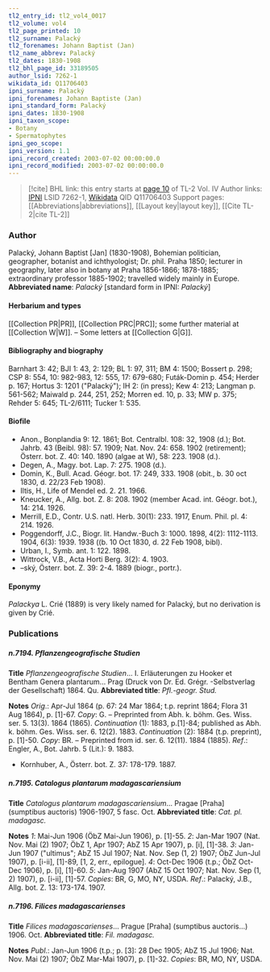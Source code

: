 ```yaml
---
tl2_entry_id: tl2_vol4_0017
tl2_volume: vol4
tl2_page_printed: 10
tl2_surname: Palacký
tl2_forenames: Johann Baptist (Jan)
tl2_name_abbrev: Palacký
tl2_dates: 1830-1908
tl2_bhl_page_id: 33189505
author_lsid: 7262-1
wikidata_id: Q11706403
ipni_surname: Palacký
ipni_forenames: Johann Baptiste (Jan)
ipni_standard_form: Palacký
ipni_dates: 1830-1908
ipni_taxon_scope: 
- Botany
- Spermatophytes
ipni_geo_scope: 
ipni_version: 1.1
ipni_record_created: 2003-07-02 00:00:00.0
ipni_record_modified: 2003-07-02 00:00:00.0
---
```


> [!cite] BHL link: this entry starts at [page 10](https://www.biodiversitylibrary.org/page/33189505) of TL-2 Vol. IV
> Author links: [IPNI](https://www.ipni.org/a/7262-1) LSID 7262-1, [Wikidata](https://www.wikidata.org/wiki/Q11706403) QID Q11706403
> Support pages: [[Abbreviations|abbreviations]], [[Layout key|layout key]], [[Cite TL-2|cite TL-2]]

### Author

Palacký, Johann Baptist \[Jan\] (1830-1908), Bohemian politician, geographer, botanist and ichthyologist; Dr. phil. Praha 1850; lecturer in geography, later also in botany at Praha 1856-1866; 1878-1885; extraordinary professor 1885-1902; travelled widely mainly in Europe. 
**Abbreviated name**: *Palacký* \[standard form in IPNI: *Palacký*\]

#### Herbarium and types

[[Collection PR|PR]], [[Collection PRC|PRC]]; some further material at [[Collection W|W]]. – Some letters at [[Collection G|G]].

#### Bibliography and biography

Barnhart 3: 42; BJI 1: 43, 2: 129; BL 1: 97, 311; BM 4: 1500; Bossert p. 298; CSP 8: 554, 10: 982-983, 12: 555, 17: 679-680; Futák-Domin p. 454; Herder p. 167; Hortus 3: 1201 ("Palacký"); IH 2: (in press); Kew 4: 213; Langman p. 561-562; Maiwald p. 244, 251, 252; Morren ed. 10, p. 33; MW p. 375; Rehder 5: 645; TL-2/6111; Tucker 1: 535.

#### Biofile

- Anon., Bonplandia 9: 12. 1861; Bot. Centralbl. 108: 32, 1908 (d.); Bot. Jahrb. 43 (Beibl. 98): 57. 1909; Nat. Nov. 24: 658. 1902 (retirement); Österr. bot. Z. 40: 140. 1890 (algae at W), 58: 223. 1908 (d.).
- Degen, A., Magy. bot. Lap. 7: 275. 1908 (d.).
- Domin, K., Bull. Acad. Géogr. bot. 17: 249, 333. 1908 (obit., b. 30 oct 1830, d. 22/23 Feb 1908).
- Iltis, H., Life of Mendel ed. 2. 21. 1966.
- Kneucker, A., Allg. bot. Z. 8: 208. 1902 (member Acad. int. Géogr. bot.), 14: 214. 1926.
- Merrill, E.D., Contr. U.S. natl. Herb. 30(1): 233. 1917, Enum. Phil. pl. 4: 214. 1926.
- Poggendorff, J.C., Biogr. lit. Handw.-Buch 3: 1000. 1898, 4(2): 1112-1113. 1904, 6(3): 1939. 1938 ((b. 10 Oct 1830, d. 22 Feb 1908, bibl).
- Urban, I., Symb. ant. 1: 122. 1898.
- Wittrock, V.B., Acta Horti Berg. 3(2): 4. 1903.
- –ský, Österr. bot. Z. 39: 2-4. 1889 (biogr., portr.).

#### Eponymy

*Palackya* L. Crié (1889) is very likely named for Palacký, but no derivation is given by Crié.

### Publications

##### n.7194. Pflanzengeografische Studien

**Title**
*Pflanzengeografische Studien*... I. Erläuterungen zu Hooker et Bentham Genera plantarum... Prag (Druck von Dr. Ed. Grégr. -Selbstverlag der Gesellschaft) 1864. Qu.
**Abbreviated title**: *Pfl.-geogr. Stud.*

**Notes**
*Orig*.: Apr-Jul 1864 (p. 67: 24 Mar 1864; t.p. reprint 1864; Flora 31 Aug 1864), p. \[1\]-67. *Copy*: G. – Preprinted from Abh. k. böhm. Ges. Wiss. ser. 5. 13(3). 1864 (1865).
*Continuation* (1): 1883, p.\[1\]-84; published as Abh. k. böhm. Ges. Wiss. ser. 6. 12(2). 1883.
*Continuation* (2): 1884 (t.p. preprint), p. \[1\]-50. *Copy*: BR. – Preprinted from id. ser. 6. 12(11). 1884 (1885).
*Ref*.: Engler, A., Bot. Jahrb. 5 (Lit.): 9. 1883.
- Kornhuber, A., Österr. bot. Z. 37: 178-179. 1887.

##### n.7195. Catalogus plantarum madagascariensium

**Title**
*Catalogus plantarum madagascariensium*... Pragae \[Praha\] (sumptibus auctoris) 1906-1907, 5 fasc. Oct.
**Abbreviated title**: *Cat. pl. madagasc.*

**Notes**
*1*: Mai-Jun 1906 (ÖbZ Mai-Jun 1906), p. \[1\]-55.
*2*: Jan-Mar 1907 (Nat. Nov. Mai (2) 1907; ÖbZ 1, Apr 1907; AbZ 15 Apr 1907), p. \[i\], \[1\]-38.
*3*: Jan-Jun 1907 ("ultimus"; AbZ 15 Jul 1907; Nat. Nov. Sep (1, 2) 1907; ÖbZ Jun-Jul 1907), p. \[i-ii\], \[1\]-89, \[1, 2, err., epilogue\].
*4*: Oct-Dec 1906 (t.p.; ÖbZ Oct-Dec 1906), p. \[i\], \[1\]-60.
*5*: Jan-Aug 1907 (AbZ 15 Oct 1907; Nat. Nov. Sep (1, 2) 1907), p. \[i-ii\], \[1\]-57.
*Copies*: BR, G, MO, NY, USDA.
*Ref*.: Palacký, J.B., Allg. bot. Z. 13: 173-174. 1907.

##### n.7196. Filices madagascarienses

**Title**
*Filices madagascarienses*... Prague \[Praha\] (sumptibus auctoris...) 1906. Oct.
**Abbreviated title**: *Fil. madagasc.*

**Notes**
*Publ*.: Jan-Jun 1906 (t.p.; p. \[3\]: 28 Dec 1905; AbZ 15 Jul 1906; Nat. Nov. Mai (2) 1907; ÖbZ Mar-Mai 1907), p. \[1\]-32. *Copies*: BR, MO, NY, USDA.

